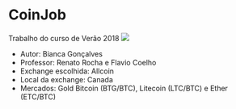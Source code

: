 # CoinJob 
Trabalho do curso de Verão 2018 ![](https://gamecredits.com/wp-content/uploads/2017/08/allcoin.png)

  - Autor: Bianca Gonçalves
  - Professor: Renato Rocha e Flavio Coelho
  - Exchange escolhida: Allcoin
  - Local da exchange: Canada
  - Mercados: Gold Bitcoin (BTG/BTC), Litecoin (LTC/BTC) e Ether (ETC/BTC)
